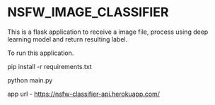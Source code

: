 # NSFW_IMAGE_CLASSIFIER
This is a flask application to receive a image file, process using deep learning model and return resulting label.

To run this application.

pip install -r requirements.txt


python main.py


app url - https://nsfw-classifier-api.herokuapp.com/
